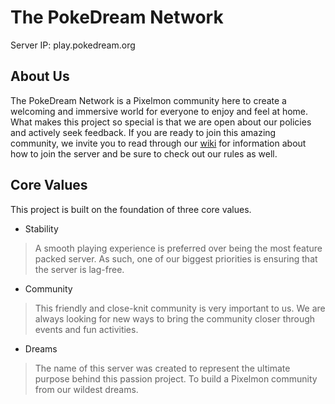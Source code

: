 # The PokeDream Network

Server IP: play.pokedream.org

## About Us

The PokeDream Network is a Pixelmon community here to create a welcoming and immersive world for everyone to enjoy and feel at home. What makes this project so special is that we are open about our policies and actively seek feedback. If you are ready to join this amazing community, we invite you to read through our [wiki](http://github.com/PokeDream/Server/wiki) for information about how to join the server and be sure to check out our rules as well.

## Core Values

This project is built on the foundation of three core values.

* Stability
> A smooth playing experience is preferred over being the most feature packed server. As such, one of our biggest priorities is ensuring that the server is lag-free.

* Community
> This friendly and close-knit community is very important to us. We are always looking for new ways to bring the community closer through events and fun activities.

* Dreams
> The name of this server was created to represent the ultimate purpose behind this passion project. To build a Pixelmon community from our wildest dreams.
